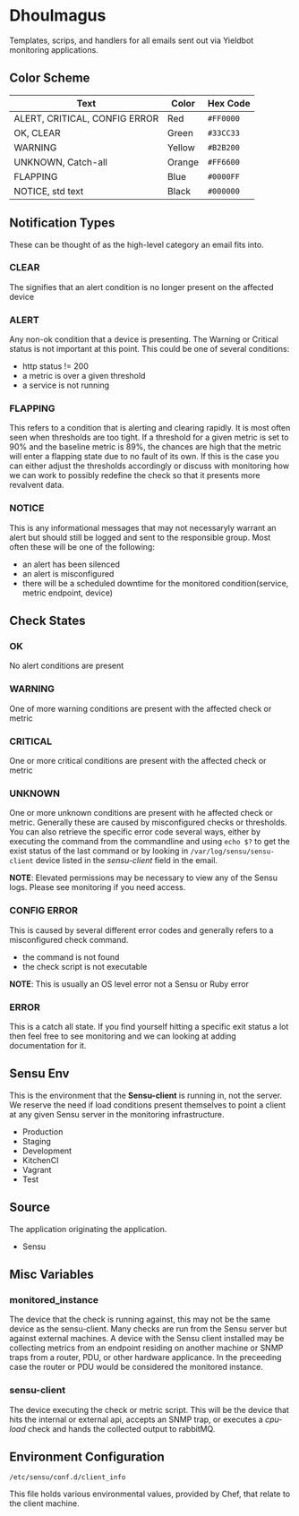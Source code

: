 # Dhoulmagus

Templates, scrips, and handlers for all emails sent out via Yieldbot monitoring applications.

## Color Scheme

| Text | Color | Hex Code |
|---|---|---|
| ALERT, CRITICAL, CONFIG ERROR | Red | `#FF0000` |
| OK, CLEAR | Green | `#33CC33` |
| WARNING | Yellow | `#B2B200` |
| UNKNOWN, Catch-all | Orange | `#FF6600` |
| FLAPPING | Blue | `#0000FF`|
| NOTICE, std text | Black | `#000000`|

## Notification Types

These can be thought of as the high-level category an email fits into.

### CLEAR
The signifies that an alert condition is no longer present on the affected device

### ALERT
Any non-ok condition that a device is presenting. The Warning or Critical status is not important at this point.
This could be one of several conditions:
- http status != 200
- a metric is over a given threshold
- a service is not running

### FLAPPING
This refers to a condition that is alerting and clearing rapidly.  It is most often seen when thresholds
are too tight.  If a threshold for a given metric is set to 90% and the baseline metric is 89%, the chances are high that the metric will enter a flapping state due to no fault of its own.  If this is the case you can either adjust the thresholds accordingly or discuss with monitoring how we can work to possibly redefine the check so that it presents more revalvent data.

### NOTICE
This is any informational messages that may not necessaryly warrant an alert but should still be logged and sent to the responsible group. Most often these will be one of the following:
- an alert has been silenced
- an alert is misconfigured
- there will be a scheduled downtime for the monitored condition(service, metric endpoint, device)

## Check States

### OK
No alert conditions are present

### WARNING
One of more warning conditions are present with the affected check or metric

### CRITICAL
One or more critical conditions are present with the affected check or metric

### UNKNOWN
One or more unknown conditions are present with he affected check or metric.  Generally these are caused by
misconfigured checks or thresholds. You can also retrieve the specific error code several ways, either by executing the command from the commandline and using `echo $?` to get the exist status of the last command or by looking in `/var/log/sensu/sensu-client` device listed in the *sensu-client* field in the email.

**NOTE**: Elevated permissions may be necessary to view any of the Sensu logs.  Please see monitoring if you need access.

### CONFIG ERROR
This is caused by several different error codes and generally refers to a misconfigured check command.
- the command is not found
- the check script is not executable

**NOTE**: This is usually an OS level error not a Sensu or Ruby error

### ERROR
This is a catch all state. If you find yourself hitting a specific exit status a lot then feel free to see monitoring and we can looking at adding documentation for it.

## Sensu Env
This is the environment that the **Sensu-client** is running in, not the server.  We reserve the need if load conditions present themselves to point a client at any given Sensu server in the monitoring infrastructure.

- Production
- Staging
- Development
- KitchenCI
- Vagrant
- Test

## Source
The application originating the application.

- Sensu

## Misc Variables

### monitored_instance
The device that the check is running against, this may not be the same device as the sensu-client.  Many checks are run from the Sensu server but against external machines.  A device with the Sensu client installed may be collecting metrics from an endpoint residing on another machine or SNMP traps from a router, PDU, or other hardware applicance. In the preceeding case the router or PDU would be considered the monitored instance.

### sensu-client
The device executing the check or metric script.  This will be the device that hits the internal or external api, accepts an SNMP trap, or executes a *cpu-load* check and hands the collected output to rabbitMQ.

## Environment Configuration

 `/etc/sensu/conf.d/client_info`

This file holds various environmental values, provided by Chef, that relate to the client machine.
